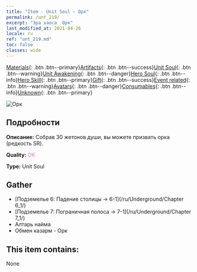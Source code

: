 ```yaml
---
title: "Item - Unit Soul - Орк"
permalink: /unt_219/
excerpt: "Эра хаоса  Орк"
last_modified_at: 2021-04-26
locale: ru
ref: "unt_219.md"
toc: false
classes: wide
---
```

 [Materials](/ItemsRU/){: .btn .btn--primary}[Artifacts](/ItemsRU/Artifacts/){: .btn .btn--success}[Unit Soul](/ItemsRU/UnitSoul/){: .btn .btn--warning}[Unit Awakening](/ItemsRU/UnitAwakening/){: .btn .btn--danger}[Hero Soul](/ItemsRU/HeroSoul/){: .btn .btn--info}[Hero Skill](/ItemsRU/HeroSkill/){: .btn .btn--primary}[Gift](/ItemsRU/Gift/){: .btn .btn--success}[Event related](/ItemsRU/Events/){: .btn .btn--warning}[Avatars](/ItemsRU/Avatars/){: .btn .btn--danger}[Consumables](/ItemsRU/Consumables/){: .btn .btn--info}[Unknown](/ItemsRU/Unknown/){: .btn .btn--primary}

 ![Орк](/images/u/ti_shourentoufushou.jpg)

## Подробности
 **Описание:** Собрав 30 жетонов души, вы можете призвать орка (редкость SR).

 **Quality:** <span style="color: #DA70D6">OK</span>

 **Type:** Unit Soul

## Gather

*    [Подземелье 6: Падение столицы -> 6-1](/ru/Underground/Chapter 6_1/) 
*    [Подземелье 7: Пограничная полоса -> 7-1](/ru/Underground/Chapter 7_1/) 
*    Алтарь найма 
*    Обмен казарм - Орк 

## This item contains:

  None

